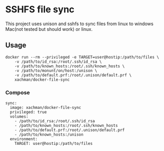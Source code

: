 # SSHFS file sync

This project uses unison and sshfs to sync files from linux to windows Mac(not tested but should work) or linux.  


## Usage

~~~
docker run --rm --privileged -e TARGET=user@hostip:/path/to/files \
    -v /path/to/id_rsa:/root/.ssh/id_rsa \
    -v /path/to/known_hosts:/root/.ssh/known_hosts \
    -v /path/to/monunt/on/host:/unison \
    -v /path/to/default.prf:/root/.unison/default.prf \ 
    xachman/docker-file-sync
~~~
### Compose
~~~
sync:
  image: xachman/docker-file-sync
  privileged: true
  volumes:
    - /path/to/id_rsa:/root/.ssh/id_rsa
    - /path/to/known_hosts:/root/.ssh/known_hosts
    - /path/to/default.prf:/root/.unison/default.prf
    - /path/to/known_hosts:/unison
  environment:
    TARGET: user@hostip:/path/to/files
~~~

